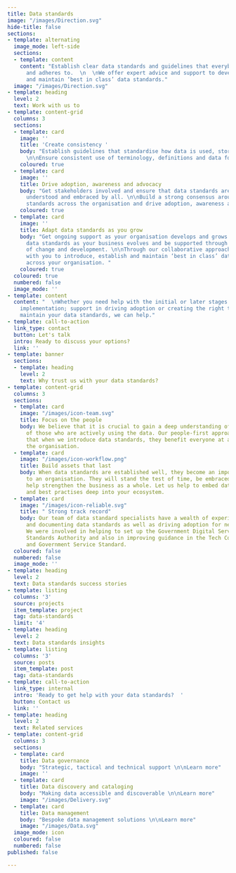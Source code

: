 ```yaml
---
title: Data standards
image: "/images/Direction.svg"
hide-title: false
sections:
- template: alternating
  image_mode: left-side
  sections:
  - template: content
    content: "Establish clear data standards and guidelines that everybody understands
      and adheres to.  \n  \nWe offer expert advice and support to develop, implement
      and maintain ‘best in class’ data standards."
  image: "/images/Direction.svg"
- template: heading
  level: 2
  text: Work with us to
- template: content-grid
  columns: 3
  sections:
  - template: card
    image: ''
    title: 'Create consistency '
    body: "Establish guidelines that standardise how data is used, stored and managed.
      \n\nEnsure consistent use of terminology, definitions and data formats. "
    coloured: true
  - template: card
    image: ''
    title: Drive adoption, awareness and advocacy
    body: "Get stakeholders involved and ensure that data standards are agreed, approved,
      understood and embraced by all. \n\nBuild a strong consensus around the data
      standards across the organisation and drive adoption, awareness and advocacy."
    coloured: true
  - template: card
    image: ''
    title: Adapt data standards as you grow
    body: "Get ongoing support as your organisation develops and grows. Adapt your
      data standards as your business evolves and be supported through every stage
      of change and development. \n\nThrough our collaborative approach, we can work
      with you to introduce, establish and maintain ‘best in class’ data standards
      across your organisation. "
    coloured: true
  coloured: true
  numbered: false
  image_mode: ''
- template: content
  content: "  \nWhether you need help with the initial or later stages of data standards
    implementation; support in driving adoption or creating the right technical tool
    maintain your data standards, we can help."
- template: call-to-action
  link_type: contact
  button: Let's talk
  intro: Ready to discuss your options?
  link: ''
- template: banner
  sections:
  - template: heading
    level: 2
    text: Why trust us with your data standards?
- template: content-grid
  columns: 3
  sections:
  - template: card
    image: "/images/icon-team.svg"
    title: Focus on the people
    body: We believe that it is crucial to gain a deep understanding of the needs
      of those who are actively using the data. Our people-first approach ensures
      that when we introduce data standards, they benefit everyone at all levels of
      the organisation.
  - template: card
    image: "/images/icon-workflow.png"
    title: Build assets that last
    body: When data standards are established well, they become an important asset
      to an organisation. They will stand the test of time, be embraced by all and
      help strengthen the business as a whole. Let us help to embed data standards
      and best practises deep into your ecosystem.
  - template: card
    image: "/images/icon-reliable.svg"
    title: " Strong track record"
    body: Our team of data standard specialists have a wealth of experience in developing
      and documenting data standards as well as driving adoption for new data standards.
      We were involved in helping to set up the Government Digital Service’s Data
      Standards Authority and also in improving guidance in the Tech Code of Practice
      and Government Service Standard.
  coloured: false
  numbered: false
  image_mode: ''
- template: heading
  level: 2
  text: Data standards success stories
- template: listing
  columns: '3'
  source: projects
  item_template: project
  tag: data-standards
  limit: '4'
- template: heading
  level: 2
  text: Data standards insights
- template: listing
  columns: '3'
  source: posts
  item_template: post
  tag: data-standards
- template: call-to-action
  link_type: internal
  intro: 'Ready to get help with your data standards?  '
  button: Contact us
  link: ''
- template: heading
  level: 2
  text: Related services
- template: content-grid
  columns: 3
  sections:
  - template: card
    title: Data governance
    body: "Strategic, tactical and technical support \n\nLearn more"
    image: ''
  - template: card
    title: Data discovery and cataloging
    body: "Making data accessible and discoverable \n\nLearn more"
    image: "/images/Delivery.svg"
  - template: card
    title: Data management
    body: "Bespoke data management solutions \n\nLearn more"
    image: "/images/Data.svg"
  image_mode: icon
  coloured: false
  numbered: false
published: false

---
```

